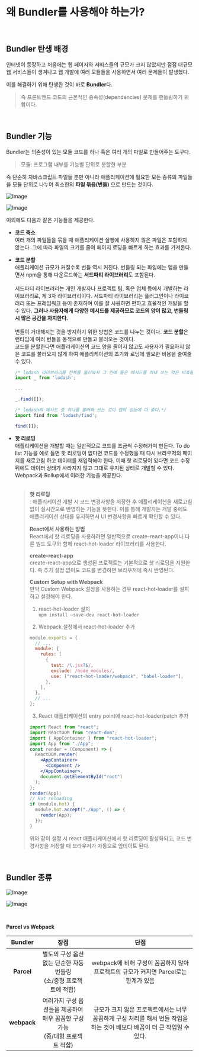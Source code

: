 # 왜 Bundler를 사용해야 하는가?

<br />

## Bundler 탄생 배경

인터넷이 등장하고 처음에는 웹 페이지와 서비스들의 규모가 크지 않았지만 점점 대규모 웹 서비스들이 생겨나고 웹 개발에 여러 모듈들을 사용하면서 여러 문제들이 발생했다.

이를 해결하기 위해 탄생한 것이 바로 **Bundler**다.

> 즉 프론트엔드 코드의 근본적인 종속성(dependencies) 문제를 핸들링하기 위함이다.

<br />

## Bundler 기능

Bundler는 의존성이 있는 모듈 코드를 하나 혹은 여러 개의 파일로 만들어주는 도구다.

> 모듈: 프로그램 내부를 기능별 단위로 분할한 부분

즉 단순히 자바스크립트 파일들 뿐만 아니라 애플리케이션에 필요한 모든 종류의 파일들을 모듈 단위로 나누어 최소한의 **파일 묶음(번들)** 으로 만드는 것이다.

![Image](https://github.com/user-attachments/assets/a001f761-ba83-499f-910d-893b493d71a8)

![Image](https://github.com/user-attachments/assets/4ad7b366-3994-4353-a578-78adec1e99e1)

이외에도 다음과 같은 기능들을 제공한다.

- **코드 축소**<br />
  여러 개의 파일들을 묶을 때 애플리케이션 실행에 사용하지 않은 파일은 포함하지 않는다. 그에 따라 파일의 크기를 줄여 페이지 로딩을 빠르게 하는 효과를 가져온다.
- **코드 분할**<br />
  애플리케이션 규모가 커질수록 번들 역시 커진다. 번들링 되는 파일에는 앱을 만들면서 npm을 통해 다운로드하는 **서드파티 라이브러리**도 포함된다.<br /><br />
  서드파티 라이브러리는 개인 개발자나 프로젝트 팀, 혹은 업체 등에서 개발하는 라이브러리로, 제 3자 라이브러리이다. 서드파티 라이브러리는 플러그인이나 라이브러리 또는 프레임워크 등이 존재하며 이를 잘 사용하면 편하고 효율적인 개발을 할 수 있다. **그러나 사용자에게 다양한 메서드를 제공하므로 코드의 양이 많고, 번들링 시 많은 공간을 차지한다.**<br /><br />
  번들이 거대해지는 것을 방지하기 위한 방법은 코드를 나누는 것이다. **코드 분할**은 런타임에 여러 번들을 동적으로 만들고 불러오는 것이다.<br />
  코드를 분할한다면 애플리케이션의 코드 양을 줄이지 않고도 사용자가 필요하지 않은 코드를 불러오지 않게 하여 애플리케이션의 초기화 로딩에 필요한 비용을 줄여줄 수 있다.
  ```jsx
  /* lodash 라이브러리를 전체를 불러와서 그 안에 들은 메서드를 꺼내 쓰는 것은 비효율적이다.*/
  import _ from 'lodash';

  ...

  _.find([]);

  /* lodash의 메서드 중 하나를 불러와 쓰는 것이 앱의 성능에 더 좋다.*/
  import find from 'lodash/find';

  find([]);
  ```
- **핫 리로딩**<br />
  애플리케이션을 개발할 때는 일반적으로 코드를 조금씩 수정해가며 만든다.
  To do list 기능을 예로 들면 핫 리로딩이 없다면 코드를 수정했을 때 다시 브라우저의 페이지를 새로고침 하고 데이터를 재입력해야 한다.
  이때 핫 리로딩이 있다면 코드 수정 뒤에도 데이터 상태가 사라지지 않고 그대로 유지된 상태로 개발할 수 있다.
  Webpack과 Rollup에서 이러한 기능을 제공한다.
  <br /><br />
  
  > **핫 리로딩** <br />
  > : 애플리케이션 개발 시 코드 변경사항을 저장한 후 애플리케이션을 새로고침 없이 실시간으로 반영하는 기능을 뜻한다. 이를 통해 개발자는 개발 중에도 애플리케이션 상태를 유지하면서 UI 변경사항을 빠르게 확인할 수 있다.
  >
  > **React에서 사용하는 방법** <br />
  > React에서 핫 리로딩을 사용하려면 일반적으로 create-react-app이나 다른 빌드 도구와 함께 react-hot-loader 라이브러리를 사용한다.
  >
  > **create-react-app** <br />
  > create-react-app으로 생성된 프로젝트는 기본적으로 핫 리로딩을 지원한다. 즉 추가 설정 없이도 코드를 변경하면 브라우저에 즉시 반영된다.
  >
  > **Custom Setup with Webpack** <br />
  > 만약 Custom Webpack 설정을 사용하는 경우 react-hot-loader를 설치하고 설정해야 한다.
  >
  > 1.  react-hot-loader 설치 <br />
  >     `npm install —save-dev react-hot-loader`
  >
  > 2.  Webpack 설정에서 react-hot-loader 추가
  >
  > ```jsx
  > module.exports = {
  >   // ...
  >   module: {
  >     rules: [
  >       {
  >         test: /\.jsx?$/,
  >         exclude: /node_modules/,
  >         use: ["react-hot-loader/webpack", "babel-loader"],
  >       },
  >     ],
  >   },
  >   // ...
  > };
  > ```
  >
  > 3. React 애플리케이션의 entry point에 react-hot-loader/patch 추가
  >
  > ```jsx
  > import React from "react";
  > import ReactDOM from "react-dom";
  > import { AppContainer } from "react-hot-loader";
  > import App from "./App";
  > const render = (Component) => {
  >   ReactDOM.render(
  >     <AppContainer>
  >       <Component />
  >     </AppContainer>,
  >     document.getElementById("root")
  >   );
  > };
  > render(App);
  > // Hot reloading
  > if (module.hot) {
  >   module.hot.accept("./App", () => {
  >     render(App);
  >   });
  > }
  > ```
  >
  > 위와 같이 설정 시 react 애플리케이션에서 핫 리로딩이 활성화되고, 코드 변경사항을 저장할 때 브라우저가 자동으로 업데이트 된다.

<br />

## Bundler 종류

![Image](https://github.com/user-attachments/assets/3dc6cf32-118a-4c5b-aff1-b06e0cb259bd)

![Image](https://github.com/user-attachments/assets/582bdf24-0119-46e5-af0b-1d7b1c56a06c)

<br />

**Parcel vs Webpack**

|   Bundler   |                                        장점                                        |                                                           단점                                                           |
| :---------: | :--------------------------------------------------------------------------------: | :----------------------------------------------------------------------------------------------------------------------: |
| **Parcel**  |   별도의 구성 옵션 없는 단순한 자동 번들링<br />(소/중형 프로젝트에 적합)<br />    |                   webpack에 비해 구성이 꼼꼼하지 않아 프로젝트의 규모가 커지면 Parcel로는 한계가 있음                    |
| **webpack** | 여러가지 구성 옵션들을 제공하여 매우 꼼꼼한 구성 가능<br />(중/대형 프로젝트 적합) | 규모가 크지 않은 프로젝트에서는 너무 꼼꼼하게 구성 처리를 해서 번들 작업을 하는 것이 배보다 배꼽이 더 큰 작업일 수 있다. |
